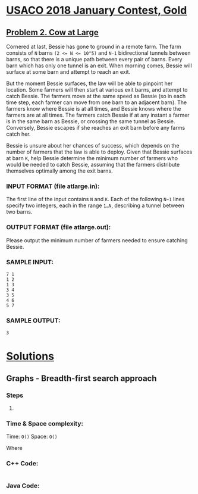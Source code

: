 # [USACO 2018 January Contest, Gold](http://www.usaco.org/index.php?page=jan18results)
## [Problem 2. Cow at Large](http://www.usaco.org/index.php?page=viewproblem2&cpid=790)

Cornered at last, Bessie has gone to ground in a remote farm. The farm consists of `N` barns `(2 <= N <= 10^5)` and `N-1` bidirectional tunnels between barns, so that there is a unique path between every pair of barns. Every barn which has only one tunnel is an exit. When morning comes, Bessie will surface at some barn and attempt to reach an exit.

But the moment Bessie surfaces, the law will be able to pinpoint her location. Some farmers will then start at various exit barns, and attempt to catch Bessie. The farmers move at the same speed as Bessie (so in each time step, each farmer can move from one barn to an adjacent barn). The farmers know where Bessie is at all times, and Bessie knows where the farmers are at all times. The farmers catch Bessie if at any instant a farmer is in the same barn as Bessie, or crossing the same tunnel as Bessie. Conversely, Bessie escapes if she reaches an exit barn before any farms catch her.

Bessie is unsure about her chances of success, which depends on the number of farmers that the law is able to deploy. Given that Bessie surfaces at barn `K`, help Bessie determine the minimum number of farmers who would be needed to catch Bessie, assuming that the farmers distribute themselves optimally among the exit barns.

### INPUT FORMAT (file atlarge.in):
The first line of the input contains `N` and `K`. Each of the following `N−1` lines specify two integers, each in the range `1…N`, describing a tunnel between two barns.

### OUTPUT FORMAT (file atlarge.out):
Please output the minimum number of farmers needed to ensure catching Bessie.

### SAMPLE INPUT:
```
7 1
1 2
1 3
3 4
3 5
4 6
5 7
```

### SAMPLE OUTPUT:
```
3
```

# [Solutions](https://github.com/Reddimus/USACO_notes/tree/main/Graphs/Gold/P2_2018-Cow_At_Large)

## Graphs - Breadth-first search approach

### Steps
1. 

### Time & Space complexity:
Time: `O()`
Space: `O()`

Where 

### C++ Code:
```cpp
```

### Java Code:
```java
```